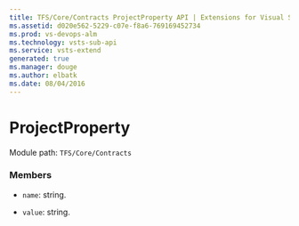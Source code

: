 ```yaml
---
title: TFS/Core/Contracts ProjectProperty API | Extensions for Visual Studio Team Services
ms.assetid: d020e562-5229-c07e-f8a6-769169452734
ms.prod: vs-devops-alm
ms.technology: vsts-sub-api
ms.service: vsts-extend
generated: true
ms.manager: douge
ms.author: elbatk
ms.date: 08/04/2016
---
```


# ProjectProperty

Module path: `TFS/Core/Contracts`


### Members

* `name`: string. 

* `value`: string. 

